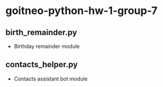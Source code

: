 # goitneo-python-hw-1-group-7

## birth_remainder.py
- Birthday remainder module


## contacts_helper.py
- Contacts assistant bot module
